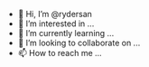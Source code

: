 - 👋 Hi, I’m @rydersan
- 👀 I’m interested in ...
- 🌱 I’m currently learning ...
- 💞️ I’m looking to collaborate on ...
- 📫 How to reach me ...

<!---
rydersan/rydersan is a ✨ special ✨ repository because its `README.md` (this file) appears on your GitHub profile.
You can click the Preview link to take a look at your changes.
--->
